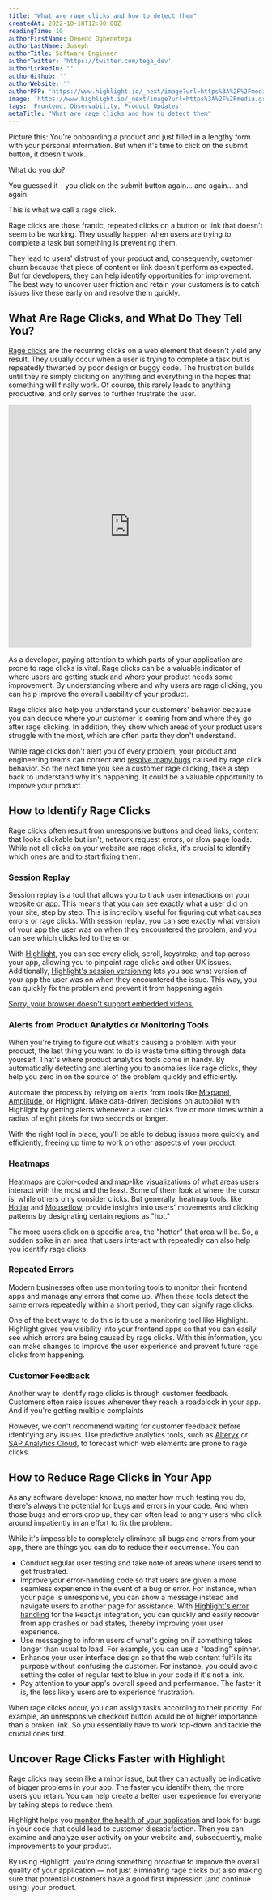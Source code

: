 ```yaml
---
title: "What are rage clicks and how to detect them"
createdAt: 2022-10-18T12:00:00Z
readingTime: 10
authorFirstName: Denedo Oghenetega
authorLastName: Joseph
authorTitle: Software Engineer
authorTwitter: 'https://twitter.com/tega_dev'
authorLinkedIn: ''
authorGithub: ''
authorWebsite: ''
authorPFP: 'https://www.highlight.io/_next/image?url=https%3A%2F%2Fmedia.graphassets.com%2FFwP9r08MSGpeC10aOu9k&w=3840&q=75'
image: 'https://www.highlight.io/_next/image?url=https%3A%2F%2Fmedia.graphassets.com%2FurHEOO0ZTJavuh4KJDGA&w=3840&q=75'
tags: 'Frontend, Observability, Product Updates'
metaTitle: "What are rage clicks and how to detect them"
---
```


Picture this: You're onboarding a product and just filled in a lengthy form with your personal information. But when it's time to click on the submit button, it doesn't work.

What do you do?

You guessed it – you click on the submit button again... and again... and again.

This is what we call a rage click.

Rage clicks are those frantic, repeated clicks on a button or link that doesn't seem to be working. They usually happen when users are trying to complete a task but something is preventing them.

They lead to users' distrust of your product and, consequently, customer churn because that piece of content or link doesn't perform as expected. But for developers, they can help identify opportunities for improvement. The best way to uncover user friction and retain your customers is to catch issues like these early on and resolve them quickly.

## What Are Rage Clicks, and What Do They Tell You?

[Rage clicks](https://docs.highlight.run/rage-clicks "https://docs.highlight.run/rage-clicks") are the recurring clicks on a web element that doesn't yield any result. They usually occur when a user is trying to complete a task but is repeatedly thwarted by poor design or buggy code. The frustration builds until they're simply clicking on anything and everything in the hopes that something will finally work. Of course, this rarely leads to anything productive, and only serves to further frustrate the user.

<iframe width="480" height="480" frameborder="0" allow="accelerometer; autoplay; encrypted-media; gyroscope; picture-in-picture" allowfullscreen title="https://giphy.com/embed/Hr2rEQlFrDpCFu9Qt0" src="https://giphy.com/embed/Hr2rEQlFrDpCFu9Qt0"></iframe>

As a developer, paying attention to which parts of your application are prone to rage clicks is vital. Rage clicks can be a valuable indicator of where users are getting stuck and where your product needs some improvement. By understanding where and why users are rage clicking, you can help improve the overall usability of your product.

Rage clicks also help you understand your customers' behavior because you can deduce where your customer is coming from and where they go after rage clicking. In addition, they show which areas of your product users struggle with the most, which are often parts they don't understand.

While rage clicks don't alert you of every problem, your product and engineering teams can correct and [resolve many bugs](https://www.highlight.io/blog/the-debugging-process-and-techniques-for-web-applications-part-1-2 "https://www.highlight.io/blog/the-debugging-process-and-techniques-for-web-applications-part-1-2") caused by rage click behavior. So the next time you see a customer rage clicking, take a step back to understand why it's happening. It could be a valuable opportunity to improve your product.

## How to Identify Rage Clicks

Rage clicks often result from unresponsive buttons and dead links, content that looks clickable but isn't, network request errors, or slow page loads. While not all clicks on your website are rage clicks, it's crucial to identify which ones are and to start fixing them.

### Session Replay

Session replay is a tool that allows you to track user interactions on your website or app. This means that you can see exactly what a user did on your site, step by step. This is incredibly useful for figuring out what causes errors or rage clicks. With session replay, you can see exactly what version of your app the user was on when they encountered the problem, and you can see which clicks led to the error.

With [Highlight](https://www.highlight.io/ "https://www.highlight.io/"), you can see every click, scroll, keystroke, and tap across your app, allowing you to pinpoint rage clicks and other UX issues. Additionally, [Highlight's session versioning](https://docs.highlight.run/versioning-sessions "https://docs.highlight.run/versioning-sessions") lets you see what version of your app the user was on when they encountered the issue. This way, you can quickly fix the problem and prevent it from happening again.

[Sorry, your browser doesn't support embedded videos.](https://media.graphassets.com/eMqdQm0bSW2YNfDFlCJK)

### Alerts from Product Analytics or Monitoring Tools

When you're trying to figure out what's causing a problem with your product, the last thing you want to do is waste time sifting through data yourself. That's where product analytics tools come in handy. By automatically detecting and alerting you to anomalies like rage clicks, they help you zero in on the source of the problem quickly and efficiently.

Automate the process by relying on alerts from tools like [Mixpanel](https://mixpanel.com/ "https://mixpanel.com/"), [Amplitude](https://www.amplitude.com/ "https://www.amplitude.com/"), or Highlight. Make data-driven decisions on autopilot with Highlight by getting alerts whenever a user clicks five or more times within a radius of eight pixels for two seconds or longer.

With the right tool in place, you'll be able to debug issues more quickly and efficiently, freeing up time to work on other aspects of your product.

### Heatmaps

Heatmaps are color-coded and map-like visualizations of what areas users interact with the most and the least. Some of them look at where the cursor is, while others only consider clicks. But generally, heatmap tools, like [Hotjar](https://www.hotjar.com/ "https://www.hotjar.com/") and [Mouseflow](https://mouseflow.com/ "https://mouseflow.com/"), provide insights into users' movements and clicking patterns by designating certain regions as "hot."

The more users click on a specific area, the "hotter" that area will be. So, a sudden spike in an area that users interact with repeatedly can also help you identify rage clicks.

### Repeated Errors

Modern businesses often use monitoring tools to monitor their frontend apps and manage any errors that come up. When these tools detect the same errors repeatedly within a short period, they can signify rage clicks.

<BlogCallToAction />

One of the best ways to do this is to use a monitoring tool like Highlight. Highlight gives you visibility into your frontend apps so that you can easily see which errors are being caused by rage clicks. With this information, you can make changes to improve the user experience and prevent future rage clicks from happening.

### Customer Feedback

Another way to identify rage clicks is through customer feedback. Customers often raise issues whenever they reach a roadblock in your app. And if you're getting multiple complaints

However, we don't recommend waiting for customer feedback before identifying any issues. Use predictive analytics tools, such as [Alteryx](https://www.alteryx.com/ "https://www.alteryx.com/") or [SAP Analytics Cloud](https://www.sap.com/products/technology-platform/cloud-analytics.html "https://www.sap.com/products/technology-platform/cloud-analytics.html"), to forecast which web elements are prone to rage clicks.

## How to Reduce Rage Clicks in Your App

As any software developer knows, no matter how much testing you do, there's always the potential for bugs and errors in your code. And when those bugs and errors crop up, they can often lead to angry users who click around impatiently in an effort to fix the problem.

While it's impossible to completely eliminate all bugs and errors from your app, there are things you can do to reduce their occurrence. You can:

-   Conduct regular user testing and take note of areas where users tend to get frustrated.
-   Improve your error-handling code so that users are given a more seamless experience in the event of a bug or error. For instance, when your page is unresponsive, you can show a message instead and navigate users to another page for assistance. With [Highlight's error handling](https://docs.highlight.run/reactjs-integration "https://docs.highlight.run/reactjs-integration") for the React.js integration, you can quickly and easily recover from app crashes or bad states, thereby improving your user experience.
-   Use messaging to inform users of what's going on if something takes longer than usual to load. For example, you can use a "loading" spinner.
-   Enhance your user interface design so that the web content fulfills its purpose without confusing the customer. For instance, you could avoid setting the color of regular text to blue in your code if it's not a link.
-   Pay attention to your app's overall speed and performance. The faster it is, the less likely users are to experience frustration.

When rage clicks occur, you can assign tasks according to their priority. For example, an unresponsive checkout button would be of higher importance than a broken link. So you essentially have to work top-down and tackle the crucial ones first.

## Uncover Rage Clicks Faster with Highlight

Rage clicks may seem like a minor issue, but they can actually be indicative of bigger problems in your app. The faster you identify them, the more users you retain. You can help create a better user experience for everyone by taking steps to reduce them.

Highlight helps you [monitor the health of your application](https://www.highlight.io/blog/5-strategies-monitor-health "https://www.highlight.io/blog/5-strategies-monitor-health") and look for bugs in your code that could lead to customer dissatisfaction. Then you can examine and analyze user activity on your website and, subsequently, make improvements to your product.

By using Highlight, you're doing something proactive to improve the overall quality of your application — not just eliminating rage clicks but also making sure that potential customers have a good first impression (and continue using) your product.
